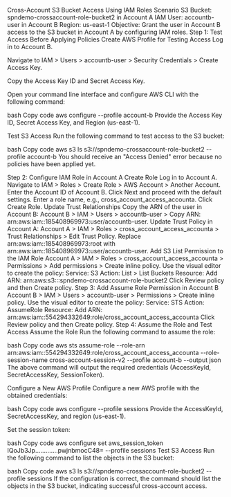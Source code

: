 Cross-Account S3 Bucket Access Using IAM Roles
Scenario
S3 Bucket: spndemo-crossaccount-role-bucket2 in Account A
IAM User: accountb-user in Account B
Region: us-east-1
Objective: Grant the user in Account B access to the S3 bucket in Account A by configuring IAM roles.
Step 1: Test Access Before Applying Policies
Create AWS Profile for Testing Access
Log in to Account B.

Navigate to IAM > Users > accountb-user > Security Credentials > Create Access Key.

Copy the Access Key ID and Secret Access Key.

Open your command line interface and configure AWS CLI with the following command:

bash
Copy code
aws configure --profile account-b
Provide the Access Key ID, Secret Access Key, and Region (us-east-1).

Test S3 Access
Run the following command to test access to the S3 bucket:

bash
Copy code
aws s3 ls s3://spndemo-crossaccount-role-bucket2 --profile account-b
You should receive an "Access Denied" error because no policies have been applied yet.

Step 2: Configure IAM Role in Account A
Create Role
Log in to Account A.
Navigate to IAM > Roles > Create Role > AWS Account > Another Account.
Enter the Account ID of Account B.
Click Next and proceed with the default settings.
Enter a role name, e.g., cross_account_access_accounta.
Click Create Role.
Update Trust Relationships
Copy the ARN of the user in Account B:
Account B > IAM > Users > accountb-user > Copy ARN: arn:aws:iam::185408969973:user/accountb-user.
Update Trust Policy in Account A:
Account A > IAM > Roles > cross_account_access_accounta > Trust Relationships > Edit Trust Policy.
Replace arn:aws:iam::185408969973:root with arn:aws:iam::185408969973:user/accountb-user.
Add S3 List Permission to the IAM Role
Account A > IAM > Roles > cross_account_access_accounta > Permissions > Add permissions > Create inline policy.
Use the visual editor to create the policy:
Service: S3
Action: List > List Buckets
Resource: Add ARN: arn:aws:s3:::spndemo-crossaccount-role-bucket2
Click Review policy and then Create policy.
Step 3: Add Assume Role Permission in Account B
Account B > IAM > Users > accountb-user > Permissions > Create inline policy.
Use the visual editor to create the policy:
Service: STS
Action: AssumeRole
Resource: Add ARN: arn:aws:iam::554294332649:role/cross_account_access_accounta
Click Review policy and then Create policy.
Step 4: Assume the Role and Test Access
Assume the Role
Run the following command to assume the role:

bash
Copy code
aws sts assume-role --role-arn arn:aws:iam::554294332649:role/cross_account_access_accounta --role-session-name cross-account-session-v2 --profile account-b --output json
The above command will output the required credentials (AccessKeyId, SecretAccessKey, SessionToken).

Configure a New AWS Profile
Configure a new AWS profile with the obtained credentials:

bash
Copy code
aws configure --profile sessions
Provide the AccessKeyId, SecretAccessKey, and region (us-east-1).

Set the session token:

bash
Copy code
aws configure set aws_session_token IQoJb3Jp.............pwjnbmocC48= --profile sessions
Test S3 Access
Run the following command to list the objects in the S3 bucket:

bash
Copy code
aws s3 ls s3://spndemo-crossaccount-role-bucket2 --profile sessions
If the configuration is correct, the command should list the objects in the S3 bucket, indicating successful cross-account access.